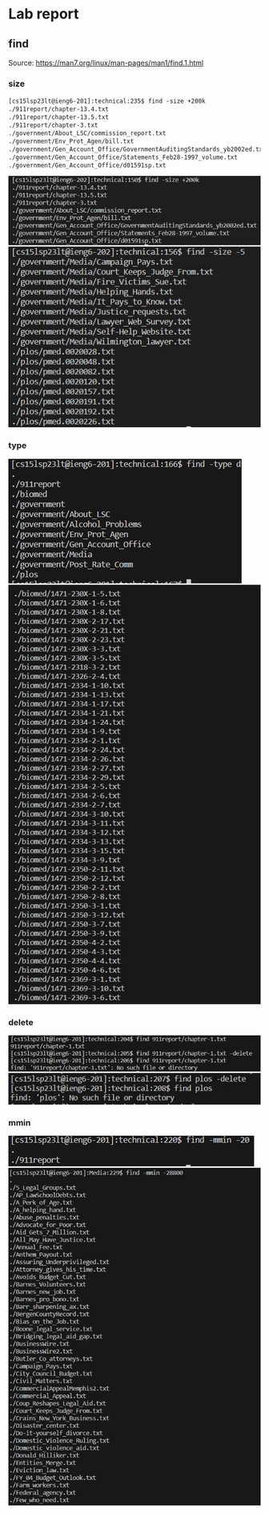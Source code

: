 # Lab report
## find  
Source: https://man7.org/linux/man-pages/man1/find.1.html  
### size
```
[cs15lsp23lt@ieng6-201]:technical:235$ find -size +200k
./911report/chapter-13.4.txt
./911report/chapter-13.5.txt
./911report/chapter-3.txt
./government/About_LSC/commission_report.txt
./government/Env_Prot_Agen/bill.txt
./government/Gen_Account_Office/GovernmentAuditingStandards_yb2002ed.txt
./government/Gen_Account_Office/Statements_Feb28-1997_volume.txt
./government/Gen_Account_Office/d01591sp.txt
```
![Image](findsize1.jpg)  
![Image](findsize2.jpg)  
### type  
![Image](findtype1.jpg)  
![Image](findtype2.jpg) 
### delete  
![Image](finddelete1.jpg)  
![Image](finddelete2.jpg)  
### mmin
![Image](findmmin1.jpg)  
![Image](findmmin2.jpg)  

